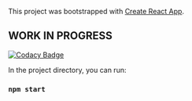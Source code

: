 This project was bootstrapped with [Create React App](https://github.com/facebook/create-react-app).

## WORK IN PROGRESS

[![Codacy Badge](https://api.codacy.com/project/badge/Grade/9c18954f9c34440180085cc4f85a82fa)](https://app.codacy.com/gh/RubenMateus/react-todo-typescript?utm_source=github.com&utm_medium=referral&utm_content=RubenMateus/react-todo-typescript&utm_campaign=Badge_Grade_Settings)

In the project directory, you can run:

### `npm start`

